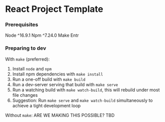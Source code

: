 # React Project Template

### Prerequisites
Node ^16.9.1
Npm ^7.24.0
Make
Entr

### Preparing to dev
With `make` (preferred):
1. Install `node` and `npm`
1. Install npm dependencies with `make install`
1. Run a one-off build with `make build`
1. Run a dev-server serving that build with `make serve`
1. Run a watching build with `make watch-build`, this will rebuild under most file changes
1. Suggestion: Run `make serve` and `make watch-build` simultaneously to achieve a tight development loop

Without `make`:
ARE WE MAKING THIS POSSIBLE? TBD
